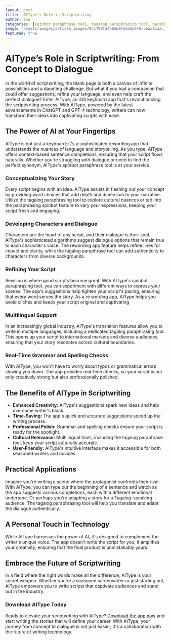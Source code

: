 ```yaml
---
layout: post
title:  AIType’s Role in Scriptwriting
author: zoe
categories: [spinbot paraphrase tool, tagalog paraphrasing tool, paraphrasing spinbot, rewording app, tagalog paraphrase tool, spinbot paraphrasing tool, re wording app]
image: "assets/images/article_images/9c1799fa4b0a68feda5bef6cbbaafcaa.jpg"
featured: true
---
```


# AIType’s Role in Scriptwriting: From Concept to Dialogue

In the world of scriptwriting, the blank page is both a canvas of infinite possibilities and a daunting challenge. But what if you had a companion that could offer suggestions, refine your language, and even help craft the perfect dialogue? Enter AIType, an iOS keyboard app that's revolutionizing the scriptwriting process. With AIType, powered by the latest advancements in ChatGPT and GPT-4 technology, writers can now transform their ideas into captivating scripts with ease.

## The Power of AI at Your Fingertips

AIType is not just a keyboard; it's a sophisticated rewording app that understands the nuances of language and storytelling. As you type, AIType offers context-based sentence completions, ensuring that your script flows naturally. Whether you're struggling with dialogue or need to find the perfect synonym, AIType's spinbot paraphrase tool is at your service.

### Conceptualizing Your Story

Every script begins with an idea. AIType assists in fleshing out your concept by providing word choices that add depth and dimension to your narrative. Utilize the tagalog paraphrasing tool to explore cultural nuances or tap into the paraphrasing spinbot feature to vary your expressions, keeping your script fresh and engaging.

### Developing Characters and Dialogue

Characters are the heart of any script, and their dialogue is their soul. AIType's sophisticated algorithms suggest dialogue options that remain true to each character's voice. The rewording app feature helps refine lines for impact and clarity, while the tagalog paraphrase tool can add authenticity to characters from diverse backgrounds.

### Refining Your Script

Revision is where good scripts become great. With AIType's spinbot paraphrasing tool, you can experiment with different ways to express your scenes. The app's suggestions help tighten your script's pacing, ensuring that every word serves the story. As a re wording app, AIType helps you avoid clichés and keeps your script original and captivating.

### Multilingual Support

In an increasingly global industry, AIType's translation features allow you to write in multiple languages, including a dedicated tagalog paraphrasing tool. This opens up your script to international markets and diverse audiences, ensuring that your story resonates across cultural boundaries.

### Real-Time Grammar and Spelling Checks

With AIType, you won't have to worry about typos or grammatical errors slowing you down. The app provides real-time checks, so your script is not only creatively strong but also professionally polished.

## The Benefits of AIType in Scriptwriting

- **Enhanced Creativity:** AIType's suggestions spark new ideas and help overcome writer's block.
- **Time-Saving:** The app's quick and accurate suggestions speed up the writing process.
- **Professional Polish:** Grammar and spelling checks ensure your script is ready for the spotlight.
- **Cultural Relevance:** Multilingual tools, including the tagalog paraphrase tool, keep your script culturally accurate.
- **User-Friendly:** AIType's intuitive interface makes it accessible for both seasoned writers and novices.

## Practical Applications

Imagine you're writing a scene where the protagonist confronts their rival. With AIType, you can type out the beginning of a sentence and watch as the app suggests various completions, each with a different emotional undertone. Or perhaps you're adapting a story for a Tagalog-speaking audience. The tagalog paraphrasing tool will help you translate and adapt the dialogue authentically.

## A Personal Touch in Technology

While AIType harnesses the power of AI, it's designed to complement the writer's unique voice. The app doesn't write the script for you; it amplifies your creativity, ensuring that the final product is unmistakably yours.

## Embrace the Future of Scriptwriting

In a field where the right words make all the difference, AIType is your secret weapon. Whether you're a seasoned screenwriter or just starting out, AIType empowers you to write scripts that captivate audiences and stand out in the industry.

### Download AIType Today

Ready to elevate your scriptwriting with AIType? [Download the app now](https://apps.apple.com/us/app/aitype-grammar-check-keyboard/id6469163944) and start writing the stories that will define your career. With AIType, your journey from concept to dialogue is not just easier; it's a collaboration with the future of writing technology.
